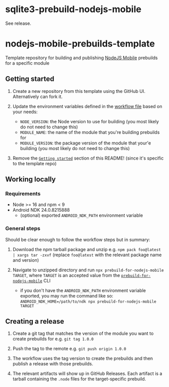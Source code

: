 # sqlite3-prebuild-nodejs-mobile
See release.





# nodejs-mobile-prebuilds-template

Template repository for building and publishing [NodeJS Mobile](https://github.com/nodejs-mobile/nodejs-mobile) prebuilds for a specific module

## Getting started

1. Create a new repository from this template using the GitHub UI. Alternatively can fork it.
2. Update the environment variables defined in the [workflow file](./.github/workflows/prebuilds.yml) based on your needs:

   - `NODE_VERSION`: the Node version to use for building (you most likely do not need to change this)
   - `MODULE_NAME`: the name of the module that you're building prebuilds for
   - `MODULE_VERSION`: the package version of the module that your'e building (you most likely do not need to change this)

3. Remove the [`Getting started`](#getting-started) section of this README! (since it's specific to the template repo)

## Working locally

### Requirements

- Node >= 16 and npm < 9
- Android NDK 24.0.8215888
  - (optional) exported `ANDROID_NDK_PATH` environment variable

### General steps

Should be clear enough to follow the workflow steps but in summary:

1. Download the npm tarball package and unzip e.g. `npm pack foo@latest | xargs tar -zxvf` (replace `foo@latest` with the relevant package name and version)

2. Navigate to unzipped directory and run `npx prebuild-for-nodejs-mobile TARGET`, where `TARGET` is an accepted value from the [`prebuild-for-nodejs-mobile`](https://github.com/staltz/prebuild-for-nodejs-mobile) CLI
   - if you don't have the `ANDROID_NDK_PATH` environment variable exported, you may run the command like so: `ANDROID_NDK_HOME=/path/to/ndk npx prebuild-for-nodejs-mobile TARGET`

## Creating a release

1. Create a git tag that matches the version of the module you want to create prebuilds for e.g. `git tag 1.0.0`

2. Push the tag to the remote e.g. `git push origin 1.0.0`

3. The workflow uses the tag version to create the prebuilds and then publish a release with those prebuilds.

4. The relevant artifacts will show up in GitHub Releases. Each artifact is a tarball containing the `.node` files for the target-specific prebuild.
